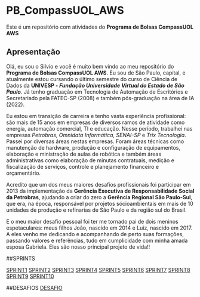 # PB_CompassUOL_AWS
Este é um repositório com atividades do **Programa de Bolsas CompassUOL AWS**

## Apresentação
Olá, eu sou o Silvio e você é muito bem vindo ao meu repositório do **Programa de Bolsas CompassUOL AWS**. Eu sou de São Paulo, capital, e atualmente estou cursando o último
semestre do curso de Ciência de Dados da **UNIVESP - _Fundação Universidade Virtual do Estado de São Paulo_**. Já tenho graduação em Tecnologia de Automação de Escritórios e Secretariado pela FATEC-SP (2008) e também pós-graduação na área de IA (2022).<br>

Eu estou em transição de carreira e tenho vasta experiência profissional: são mais de 15 anos em empresas de diversos ramos de atividade como energia, automação comercial, TI e educação. Nesse período, trabalhei nas empresas _Petrobras_, _Omnidata Informática_, _SENAI-SP_ e _Trix Tecnologia_. Passei por diversas áreas nestas empresas. Foram áreas técnicas como manutenção de hardware, produção e configuração de equipamentos, elaboração e ministração de aulas de robótica e também áreas administrativas como elaboração de minutas contratuais, medição e fiscalização de serviços, controle e planejamento financeiro e orçamentário.<br>

Acredito que um dos meus maiores desafios profissionais foi participar em 2013 da implementação da **Gerência Executiva de Responsabilidade Social da Petrobras**, ajudando a criar do zero a __Gerência Regional São Paulo-Sul__, que era, na época, responsável por projetos sócioambientais em mais de 10 unidades de produção e refinarias de São Paulo e da região sul do Brasil.<br>

E o meu maior desafio pessoal foi ter me tornado pai de dois meninos espetaculares: meus filhos João, nascido em 2014 e Luiz, nascido em 2017. A eles venho me dedicando e acompanhando de perto suas formações, passando valores e referências, tudo em cumplicidade com minha amada esposa Gabriela. Eles são nosso principal projeto de vida!!

##SPRINTS

[SPRINT1](/PB_CompassUOL_AWS/SPRINT%201/)
[SPRINT2](/PB_CompassUOL_AWS/SPRINT%202/)
[SPRINT3](/PB_CompassUOL_AWS/SPRINT%203/)
[SPRINT4](/PB_CompassUOL_AWS/SPRINT%204/)
[SPRINT5](/PB_CompassUOL_AWS/SPRINT%205/)
[SPRINT6](/PB_CompassUOL_AWS/SPRINT%206/)
[SPRINT7](/PB_CompassUOL_AWS/SPRINT%207/)
[SPRINT8](/PB_CompassUOL_AWS/SPRINT%208/)
[SPRINT9](/PB_CompassUOL_AWS/SPRINT%209/)
[SPRINT10](/PB_CompassUOL_AWS/SPRINT%2010/)

##DESAFIOS
[DESAFIO](/PB_CompassUOL_AWS/DESAFIO/)